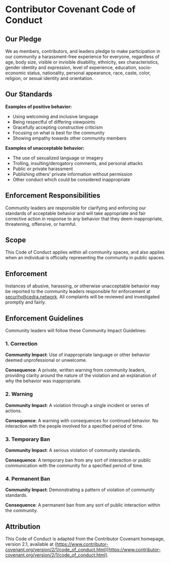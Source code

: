 # Contributor Covenant Code of Conduct

## Our Pledge

We as members, contributors, and leaders pledge to make participation in our community a harassment-free experience for everyone, regardless of age, body size, visible or invisible disability, ethnicity, sex characteristics, gender identity and expression, level of experience, education, socio-economic status, nationality, personal appearance, race, caste, color, religion, or sexual identity and orientation.

## Our Standards

**Examples of positive behavior:**
- Using welcoming and inclusive language
- Being respectful of differing viewpoints
- Gracefully accepting constructive criticism
- Focusing on what is best for the community
- Showing empathy towards other community members

**Examples of unacceptable behavior:**
- The use of sexualized language or imagery
- Trolling, insulting/derogatory comments, and personal attacks
- Public or private harassment
- Publishing others' private information without permission
- Other conduct which could be considered inappropriate

## Enforcement Responsibilities

Community leaders are responsible for clarifying and enforcing our standards of
acceptable behavior and will take appropriate and fair corrective action in
response to any behavior that they deem inappropriate, threatening, offensive,
or harmful.

## Scope

This Code of Conduct applies within all community spaces, and also applies when
an individual is officially representing the community in public spaces.

## Enforcement

Instances of abusive, harassing, or otherwise unacceptable behavior may be
reported to the community leaders responsible for enforcement at
security@cedra.network. All complaints will be reviewed and investigated promptly
and fairly.

## Enforcement Guidelines

Community leaders will follow these Community Impact Guidelines:

### 1. Correction
**Community Impact**: Use of inappropriate language or other behavior deemed
unprofessional or unwelcome.

**Consequence**: A private, written warning from community leaders, providing
clarity around the nature of the violation and an explanation of why the
behavior was inappropriate.

### 2. Warning
**Community Impact**: A violation through a single incident or series of actions.

**Consequence**: A warning with consequences for continued behavior. No
interaction with the people involved for a specified period of time.

### 3. Temporary Ban
**Community Impact**: A serious violation of community standards.

**Consequence**: A temporary ban from any sort of interaction or public
communication with the community for a specified period of time.

### 4. Permanent Ban
**Community Impact**: Demonstrating a pattern of violation of community standards.

**Consequence**: A permanent ban from any sort of public interaction within
the community.

## Attribution

This Code of Conduct is adapted from the Contributor Covenant homepage,
version 2.1, available at (https://www.contributor-covenant.org/version/2/1/code_of_conduct.html)[https://www.contributor-covenant.org/version/2/1/code_of_conduct.html].